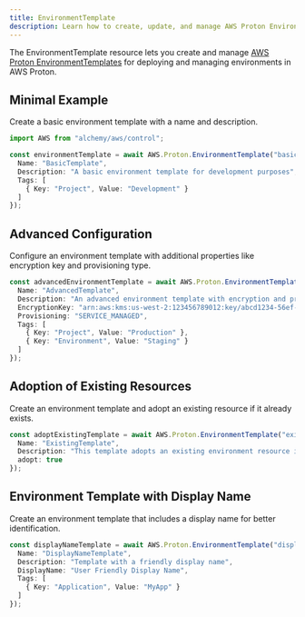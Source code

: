 ```yaml
---
title: EnvironmentTemplate
description: Learn how to create, update, and manage AWS Proton EnvironmentTemplates using Alchemy Cloud Control.
---
```



The EnvironmentTemplate resource lets you create and manage [AWS Proton EnvironmentTemplates](https://docs.aws.amazon.com/proton/latest/userguide/) for deploying and managing environments in AWS Proton.

## Minimal Example

Create a basic environment template with a name and description.

```ts
import AWS from "alchemy/aws/control";

const environmentTemplate = await AWS.Proton.EnvironmentTemplate("basicEnvironmentTemplate", {
  Name: "BasicTemplate",
  Description: "A basic environment template for development purposes",
  Tags: [
    { Key: "Project", Value: "Development" }
  ]
});
```

## Advanced Configuration

Configure an environment template with additional properties like encryption key and provisioning type.

```ts
const advancedEnvironmentTemplate = await AWS.Proton.EnvironmentTemplate("advancedEnvironmentTemplate", {
  Name: "AdvancedTemplate",
  Description: "An advanced environment template with encryption and provisioning options",
  EncryptionKey: "arn:aws:kms:us-west-2:123456789012:key/abcd1234-56ef-78gh-90ij-klmnopqrstuv",
  Provisioning: "SERVICE_MANAGED",
  Tags: [
    { Key: "Project", Value: "Production" },
    { Key: "Environment", Value: "Staging" }
  ]
});
```

## Adoption of Existing Resources

Create an environment template and adopt an existing resource if it already exists.

```ts
const adoptExistingTemplate = await AWS.Proton.EnvironmentTemplate("existingEnvironmentTemplate", {
  Name: "ExistingTemplate",
  Description: "This template adopts an existing environment resource if found.",
  adopt: true
});
```

## Environment Template with Display Name

Create an environment template that includes a display name for better identification.

```ts
const displayNameTemplate = await AWS.Proton.EnvironmentTemplate("displayNameTemplate", {
  Name: "DisplayNameTemplate",
  Description: "Template with a friendly display name",
  DisplayName: "User Friendly Display Name",
  Tags: [
    { Key: "Application", Value: "MyApp" }
  ]
});
```
